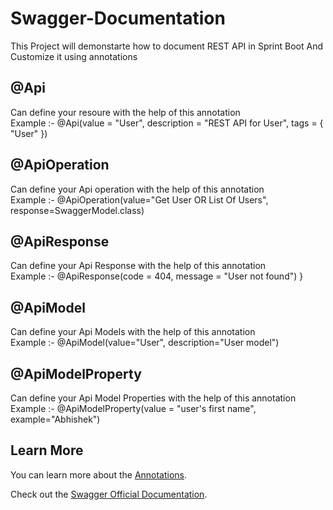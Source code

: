 # Swagger-Documentation
 This Project will demonstarte how to document REST API in Sprint Boot And Customize it using annotations
 
 ## @Api
 Can define your resoure with the help of this annotation </br >
 Example :- @Api(value = "User", description = "REST API for User", tags = { "User" })
 
 ## @ApiOperation
 Can define your Api operation with the help of this annotation </br >
 Example :- @ApiOperation(value="Get User OR List Of Users", response=SwaggerModel.class)
 
 ## @ApiResponse
 Can define your Api Response with the help of this annotation </br >
 Example :- @ApiResponse(code = 404, message = "User not found") }
 
 ## @ApiModel
 Can define your Api Models with the help of this annotation </br >
 Example :- @ApiModel(value="User", description="User model")
 
 ## @ApiModelProperty
 Can define your Api Model Properties with the help of this annotation </br >
 Example :- @ApiModelProperty(value = "user's first name", example="Abhishek")
 
## Learn More

You can learn more about the [Annotations](https://github.com/swagger-api/swagger-core/wiki/Annotations-1.5.X).

Check out the [Swagger Official Documentation](http://docs.swagger.io/swagger-core/v1.5.0/apidocs/index.html).
